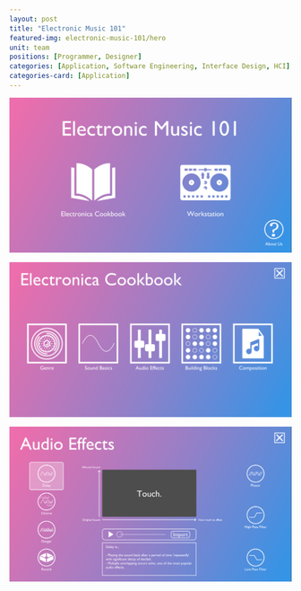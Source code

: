 ```yaml
---
layout: post
title: "Electronic Music 101"
featured-img: electronic-music-101/hero
unit: team
positions: [Programmer, Designer]
categories: [Application, Software Engineering, Interface Design, HCI]
categories-card: [Application]
---
```


![EM101](/assets/img/posts/electronic-music-101/home.png#center)

![EM101](/assets/img/posts/electronic-music-101/cookbook.png#center)

![EM101](/assets/img/posts/electronic-music-101/audio_effects.png#center)
